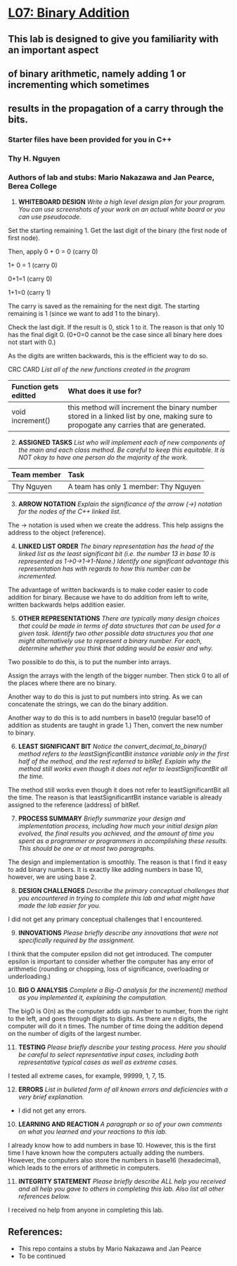 # [L07: Binary Addition](https://docs.google.com/document/d/1rOxBrFifkuemZBPvCbzykaGYSfOBPXEOsOnQdRglk_g/edit?usp=sharing)

## This lab is designed to give you familiarity with an important aspect 
## of binary arithmetic, namely adding 1 or incrementing which sometimes 
## results in the propagation of a carry through the bits. 

### Starter files have been provided for you in C++

### Thy H. Nguyen
### Authors of lab and stubs: Mario Nakazawa and Jan Pearce, Berea College

1. **WHITEBOARD DESIGN**
*Write a high level design plan for your program.
You can use screenshots of your work on an actual white board 
or you can use pseudocode.*

Set the starting remaining 1. Get the last digit of the binary (the first node of first node).

Then, apply 0 + 0 = 0 (carry 0)

1+ 0 = 1 (carry 0)

0+1=1 (carry 0)

1+1=0 (carry 1)

The carry is saved as the remaining for the next digit.
The starting remaining is 1 (since we want to add 1 to the binary).

Check the last digit. If the result is 0, stick 1 to it.
The reason is that only 10 has the final digit 0. (0+0=0 cannot be the case since all binary here does not start with 0.)

As the digits are written backwards, this is the efficient way to do so.

CRC CARD
*List all of the new functions created in the program*

| **Function gets editted**      | What does it use for?
| :----------------------------- | :-------------------------- 
| void increment()               |  this method will increment the binary number stored in a linked list by one, making sure to propogate any carries that are generated.


2. **ASSIGNED TASKS**
*List who will implement each of new components of the main 
and each class method. Be careful to keep this equitable. 
It is NOT okay to have one person do the majority of the work.*


| **Team member**                | **Task**  
| :----------------------------- | :-------------------------- 
| Thy Nguyen                     |  A team has only 1 member: Thy Nguyen

3. **ARROW NOTATION**
*Explain the significance of the arrow (->) notation 
for the nodes of the C++ linked list.*

The -> notation is used when we create the address. This help assigns the address to the object (reference).
 
4. **LINKED LIST ORDER**
*The binary representation has the head of the linked list 
as the least significant bit (i.e. the number 13 in base 10 
is represented as 1->0->1->1-None.) 
Identify one significant advantage this representation has with regards 
to how this number can be incremented.*

The advantage of written backwards is to make coder easier to code addition for binary. 
Because we have to do addition from left to write, written backwards helps addition easier.

5. **OTHER REPRESENTATIONS**
*There are typically many design choices that could be made in 
terms of data structures that can be used for a given task. 
Identify two other possible data structures you that one might alternatively 
use to represent a binary number. For each, determine whether 
you think that adding would be easier and why.*

Two possible to do this, is to put the number into arrays.

Assign the arrays with the length of the bigger number. Then stick 0 to all of the places where there are no binary.

Another way to do this is just to put numbers into string. As we can concatenate the strings, we can do the binary addition.

Another way to do this is to add numbers in base10 (regular base10 of addition as students are taught in grade 1.) Then, convert
the new number to binary.

6. **LEAST SIGNIFICANT BIT**
*Notice the convert_decimal_to_binary() method refers to the 
leastSignificantBit instance variable only in the first half 
of the method, and the rest referred to  bitRef. 
Explain why the method still works even though it does not 
refer to leastSignificantBit all the time.*

The method still works even though it does not refer to leastSignificantBit all the time. The reason is that leastSignificantBit
instance variable is already assigned to the reference (address) of bitRef.

7. **PROCESS SUMMARY**
*Briefly summarize your design and implementation process, 
including how much your initial design plan evolved, 
the final results you achieved, and the amount of time you spent 
as a programmer or programmers in accomplishing these results. 
This should be one or at most two paragraphs.*

The design and implementation is smoothly. The reason is that I find it easy to add binary numbers. It is exactly 
like adding numbers in base 10, however, we are using base 2.

8. **DESIGN CHALLENGES**
*Describe the primary conceptual challenges that you encountered 
in trying to complete this lab and what might have made the 
lab easier for you.*

I did not get any primary conceptual challenges that I encountered.

9. **INNOVATIONS**
*Please briefly describe any innovations that were not 
specifically required by the assignment.*

I think that the computer epsilon did not get introduced. The computer epsilon is important 
to consider whether the computer has any error of arithmetic (rounding or chopping, loss of significance, 
overloading or underloading.)

10. **BIG O ANALYSIS**
*Complete a Big-O analysis for the increment() method as you 
implemented it, explaining the computation.*

The bigO is O(n) as the computer adds up number to number, from the right to the left, and goes through 
digits to digits. As there are n digits, the computer will do it n times. The number of time doing the addition
depend on the number of digits of the largest number.

11. **TESTING**
*Please briefly describe your testing process. 
Here you should be careful to select representative input cases, 
including both representative typical cases as well as extreme cases.*

I tested all extreme cases, for example, 99999, 1, 7, 15.

12. **ERRORS**
*List in bulleted form of all known errors 
and deficiencies with a very brief explanation.*

- I did not get any errors.

10. **LEARNING AND REACTION**
*A paragraph or so of your own comments 
on what you learned and your reactions to this lab.*

I already know how to add numbers in base 10. However, this is the first time
I have known how the computers actually adding the numbers. However, the computers
also store the numbers in base16 (hexadecimal), which leads to the errors of arithmetic
in computers.

11. **INTEGRITY STATEMENT**
*Please briefly describe ALL help you received and 
all help you gave to others in completing this lab.
Also list all other references below.*

I received no help from anyone in completing this lab.

## References:
- This repo contains a stubs by Mario Nakazawa and Jan Pearce
- To be continued